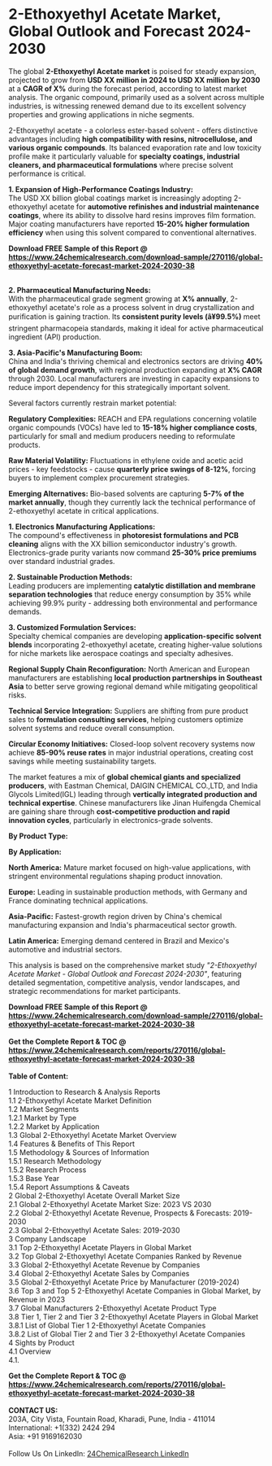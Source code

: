 <h1>2-Ethoxyethyl Acetate Market, Global Outlook and Forecast 2024-2030</h1><p>The global <strong>2-Ethoxyethyl Acetate market</strong> is poised for steady expansion, projected to grow from <strong>USD XX million in 2024 to USD XX million by 2030</strong> at a <strong>CAGR of X%</strong> during the forecast period, according to latest market analysis. The organic compound, primarily used as a solvent across multiple industries, is witnessing renewed demand due to its excellent solvency properties and growing applications in niche segments.</p><p>2-Ethoxyethyl acetate - a colorless ester-based solvent - offers distinctive advantages including <strong>high compatibility with resins, nitrocellulose, and various organic compounds</strong>. Its balanced evaporation rate and low toxicity profile make it particularly valuable for <strong>specialty coatings, industrial cleaners, and pharmaceutical formulations</strong> where precise solvent performance is critical.</p><p><strong>1. Expansion of High-Performance Coatings Industry:</strong><br>
The USD XX billion global coatings market is increasingly adopting 2-ethoxyethyl acetate for <strong>automotive refinishes and industrial maintenance coatings</strong>, where its ability to dissolve hard resins improves film formation. Major coating manufacturers have reported <strong>15-20% higher formulation efficiency</strong> when using this solvent compared to conventional alternatives.</p><div><b>Download FREE Sample of this Report @ 
            <a href="https://www.24chemicalresearch.com/download-sample/270116/global-ethoxyethyl-acetate-forecast-market-2024-2030-38">
            https://www.24chemicalresearch.com/download-sample/270116/global-ethoxyethyl-acetate-forecast-market-2024-2030-38</a></b></div><br><p><strong>2. Pharmaceutical Manufacturing Needs:</strong><br>
With the pharmaceutical grade segment growing at <strong>X% annually</strong>, 2-ethoxyethyl acetate's role as a process solvent in drug crystallization and purification is gaining traction. Its <strong>consistent purity levels (â¥99.5%)</strong> meet stringent pharmacopeia standards, making it ideal for active pharmaceutical ingredient (API) production.</p><p><strong>3. Asia-Pacific's Manufacturing Boom:</strong><br>
China and India's thriving chemical and electronics sectors are driving <strong>40% of global demand growth</strong>, with regional production expanding at <strong>X% CAGR</strong> through 2030. Local manufacturers are investing in capacity expansions to reduce import dependency for this strategically important solvent.</p><p>Several factors currently restrain market potential:</p><p><strong>Regulatory Complexities:</strong> REACH and EPA regulations concerning volatile organic compounds (VOCs) have led to <strong>15-18% higher compliance costs</strong>, particularly for small and medium producers needing to reformulate products.</p><p><strong>Raw Material Volatility:</strong> Fluctuations in ethylene oxide and acetic acid prices - key feedstocks - cause <strong>quarterly price swings of 8-12%</strong>, forcing buyers to implement complex procurement strategies.</p><p><strong>Emerging Alternatives:</strong> Bio-based solvents are capturing <strong>5-7% of the market annually</strong>, though they currently lack the technical performance of 2-ethoxyethyl acetate in critical applications.</p><p><strong>1. Electronics Manufacturing Applications:</strong><br>
The compound's effectiveness in <strong>photoresist formulations and PCB cleaning</strong> aligns with the XX billion semiconductor industry's growth. Electronics-grade purity variants now command <strong>25-30% price premiums</strong> over standard industrial grades.</p><p><strong>2. Sustainable Production Methods:</strong><br>
Leading producers are implementing <strong>catalytic distillation and membrane separation technologies</strong> that reduce energy consumption by 35% while achieving 99.9% purity - addressing both environmental and performance demands.</p><p><strong>3. Customized Formulation Services:</strong><br>
Specialty chemical companies are developing <strong>application-specific solvent blends</strong> incorporating 2-ethoxyethyl acetate, creating higher-value solutions for niche markets like aerospace coatings and specialty adhesives.</p><p><strong>Regional Supply Chain Reconfiguration:</strong> North American and European manufacturers are establishing <strong>local production partnerships in Southeast Asia</strong> to better serve growing regional demand while mitigating geopolitical risks.</p><p><strong>Technical Service Integration:</strong> Suppliers are shifting from pure product sales to <strong>formulation consulting services</strong>, helping customers optimize solvent systems and reduce overall consumption.</p><p><strong>Circular Economy Initiatives:</strong> Closed-loop solvent recovery systems now achieve <strong>85-90% reuse rates</strong> in major industrial operations, creating cost savings while meeting sustainability targets.</p><p>The market features a mix of <strong>global chemical giants and specialized producers</strong>, with Eastman Chemical, DAIGIN CHEMICAL CO.,LTD, and India Glycols Limited(IGL) leading through <strong>vertically integrated production and technical expertise</strong>. Chinese manufacturers like Jinan Huifengda Chemical are gaining share through <strong>cost-competitive production and rapid innovation cycles</strong>, particularly in electronics-grade solvents.</p><p><strong>By Product Type:</strong></p><p><strong>By Application:</strong></p><p><strong>North America:</strong> Mature market focused on high-value applications, with stringent environmental regulations shaping product innovation.</p><p><strong>Europe:</strong> Leading in sustainable production methods, with Germany and France dominating technical applications.</p><p><strong>Asia-Pacific:</strong> Fastest-growth region driven by China's chemical manufacturing expansion and India's pharmaceutical sector growth.</p><p><strong>Latin America:</strong> Emerging demand centered in Brazil and Mexico's automotive and industrial sectors.</p><p>This analysis is based on the comprehensive market study <em>"2-Ethoxyethyl Acetate Market - Global Outlook and Forecast 2024-2030"</em>, featuring detailed segmentation, competitive analysis, vendor landscapes, and strategic recommendations for market participants.</p><div><b>Download FREE Sample of this Report @ 
            <a href="https://www.24chemicalresearch.com/download-sample/270116/global-ethoxyethyl-acetate-forecast-market-2024-2030-38">
            https://www.24chemicalresearch.com/download-sample/270116/global-ethoxyethyl-acetate-forecast-market-2024-2030-38</a></b></div><br><div><b>Get the Complete Report & TOC @ 
            <a href="https://www.24chemicalresearch.com/reports/270116/global-ethoxyethyl-acetate-forecast-market-2024-2030-38">
            https://www.24chemicalresearch.com/reports/270116/global-ethoxyethyl-acetate-forecast-market-2024-2030-38</a></b></div><br>
            <b>Table of Content:</b><p>1 Introduction to Research & Analysis Reports<br />
    1.1 2-Ethoxyethyl Acetate Market Definition<br />
    1.2 Market Segments<br />
        1.2.1 Market by Type<br />
        1.2.2 Market by Application<br />
    1.3 Global 2-Ethoxyethyl Acetate Market Overview<br />
    1.4 Features & Benefits of This Report<br />
    1.5 Methodology & Sources of Information<br />
        1.5.1 Research Methodology<br />
        1.5.2 Research Process<br />
        1.5.3 Base Year<br />
        1.5.4 Report Assumptions & Caveats<br />
2 Global 2-Ethoxyethyl Acetate Overall Market Size<br />
    2.1 Global 2-Ethoxyethyl Acetate Market Size: 2023 VS 2030<br />
    2.2 Global 2-Ethoxyethyl Acetate Revenue, Prospects & Forecasts: 2019-2030<br />
    2.3 Global 2-Ethoxyethyl Acetate Sales: 2019-2030<br />
3 Company Landscape<br />
    3.1 Top 2-Ethoxyethyl Acetate Players in Global Market<br />
    3.2 Top Global 2-Ethoxyethyl Acetate Companies Ranked by Revenue<br />
    3.3 Global 2-Ethoxyethyl Acetate Revenue by Companies<br />
    3.4 Global 2-Ethoxyethyl Acetate Sales by Companies<br />
    3.5 Global 2-Ethoxyethyl Acetate Price by Manufacturer (2019-2024)<br />
    3.6 Top 3 and Top 5 2-Ethoxyethyl Acetate Companies in Global Market, by Revenue in 2023<br />
    3.7 Global Manufacturers 2-Ethoxyethyl Acetate Product Type<br />
    3.8 Tier 1, Tier 2 and Tier 3 2-Ethoxyethyl Acetate Players in Global Market<br />
        3.8.1 List of Global Tier 1 2-Ethoxyethyl Acetate Companies<br />
        3.8.2 List of Global Tier 2 and Tier 3 2-Ethoxyethyl Acetate Companies<br />
4 Sights by Product<br />
    4.1 Overview<br />
        4.1.</p><div><b>Get the Complete Report & TOC @ 
            <a href="https://www.24chemicalresearch.com/reports/270116/global-ethoxyethyl-acetate-forecast-market-2024-2030-38">
            https://www.24chemicalresearch.com/reports/270116/global-ethoxyethyl-acetate-forecast-market-2024-2030-38</a></b></div><br><b>CONTACT US:</b><br>
            203A, City Vista, Fountain Road, Kharadi, Pune, India - 411014<br>
            International: +1(332) 2424 294<br>
            Asia: +91 9169162030 <br><br>
            Follow Us On LinkedIn: <a href="https://www.linkedin.com/company/24chemicalresearch/">24ChemicalResearch LinkedIn</a>